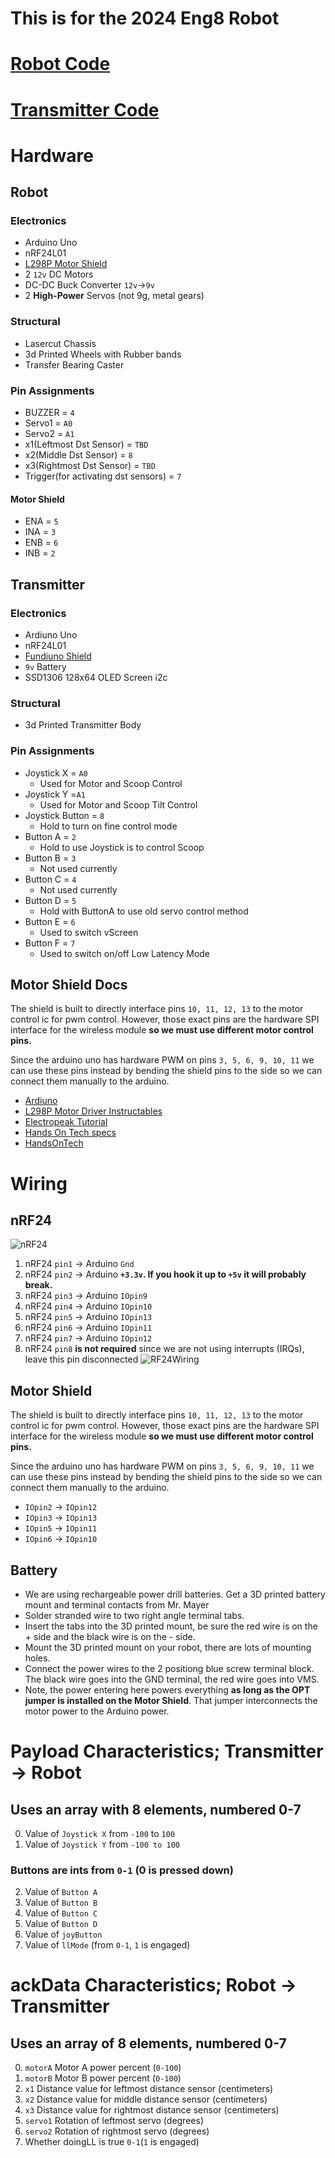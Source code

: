 # This is for the 2024 Eng8 Robot
# [Robot Code](robot.ino)
# [Transmitter Code](transmitter/transmitter.ino)
# Hardware
## Robot
### Electronics
- Arduino Uno
- nRF24L01
- [L298P Motor Shield](https://protosupplies.com/product/l298p-motor-driver-shield/)
- 2 `12v` DC Motors
- DC-DC Buck Converter `12v`->`9v`
- 2 **High-Power** Servos (not 9g, metal gears)
### Structural
- Lasercut Chassis
- 3d Printed Wheels with Rubber bands
- Transfer Bearing Caster
### Pin Assignments
- BUZZER = `4`
- Servo1 = `A0`
- Servo2 = `A1`
- x1(Leftmost Dst Sensor) = `TBD`
- x2(Middle Dst Sensor) = `8`
- x3(Rightmost Dst Sensor) = `TBD`
- Trigger(for activating dst sensors) = `7`
#### Motor Shield
- ENA = `5`
- INA = `3`
- ENB = `6`
- INB = `2`
## Transmitter
### Electronics
- Ardiuno Uno
- nRF24L01
- [Fundiuno Shield](https://cb-electronics.com/products/funduino-joystick-shield-v1-a-ky-023-shield/)
- `9v` Battery
- SSD1306 128x64 OLED Screen i2c
### Structural
- 3d Printed Transmitter Body
### Pin Assignments
- Joystick X = `A0`
    - Used for Motor and Scoop Control
- Joystick Y =`A1`
    - Used for Motor and Scoop Tilt Control
- Joystick Button = `8`
    - Hold to turn on fine control mode
- Button A = `2`
    - Hold to use Joystick is to control Scoop
- Button B = `3`
    - Not used currently
- Button C = `4`
    - Not used currently
- Button D = `5`
    - Hold with ButtonA to use old servo control method
- Button E = `6`
    - Used to switch vScreen
- Button F = `7`
    - Used to switch on/off Low Latency Mode
## Motor Shield Docs
The shield is built to directly interface pins `10, 11, 12, 13` to the motor control ic for pwm control.  However, those exact pins are the hardware SPI interface for the wireless module **so we must use different motor control pins.**

Since the arduino uno has hardware PWM on pins `3, 5, 6, 9, 10, 11` we can use these pins instead by bending the shield pins to the side so we can connect them manually to the arduino.
- [Ardiuno](https://www.arduino.cc/reference/en/language/functions/analog-io/analogwrite/)
- [L298P Motor Driver Instructables](https://www.instructables.com/Tutorial-for-L298-2Amp-Motor-Driver-Shield-for-Ard/)
- [Electropeak Tutorial](https://electropeak.com/learn/interfacing-l298p-h-bridge-motor-driver-shield-with-arduino/)
- [Hands On Tech specs](http://www.handsontec.com/dataspecs/arduino-shield/L298P%20Motor%20Shield.pdf)
- [HandsOnTech](HandsOnTec.pdf)
# Wiring
## nRF24
![nRF24](nRF24.png)
1. nRF24 `pin1` -> Arduino `Gnd`
2. nRF24 `pin2` -> Arduino **`+3.3v`.  If you hook it up to `+5v` it will probably break.**
3. nRF24 `pin3` -> Arduino `IOpin9`
4. nRF24 `pin4` -> Arduino `IOpin10`
5. nRF24 `pin5` -> Arduino `IOpin13`
6. nRF24 `pin6` -> Arduino `IOpin11`
7. nRF24 `pin7` -> Arduino `IOpin12`
8. nRF24 `pin8` **is not required** since we are not using interrupts (IRQs), leave this pin disconnected
![RF24Wiring](RF24Wiring.png)
## Motor Shield
The shield is built to directly interface pins `10, 11, 12, 13` to the motor control ic for pwm control.  However, those exact pins are the hardware SPI interface for the wireless module **so we must use different motor control pins.**

Since the arduino uno has hardware PWM on pins `3, 5, 6, 9, 10, 11` we can use these pins instead by bending the shield pins to the side so we can connect them manually to the arduino.
- `IOpin2` -> `IOpin12`
- `IOpin3` -> `IOpin13`
- `IOpin5` -> `IOpin11`
- `IOpin6` -> `IOpin10`
## Battery
- We are using rechargeable power drill batteries.  Get a 3D printed battery mount and terminal contacts from Mr. Mayer
- Solder stranded wire to two right angle terminal tabs.
- Insert the tabs into the 3D printed mount, be sure the red wire is on the + side and the black wire is on the - side.
- Mount the 3D printed mount on your robot, there are lots of mounting holes.
- Connect the power wires to the 2 positiong blue screw terminal block.  The black wire goes into the GND terminal, the red wire goes into VMS.
- Note, the power entering here powers everything **as long as the OPT jumper is installed on the Motor Shield**.  That jumper interconnects the motor power to the Arduino power.
# Payload Characteristics; Transmitter -> Robot
## Uses an array with **8** elements, numbered 0-7
0. Value of `Joystick X` from `-100` to `100`
1. Value of `Joystick Y` from `-100 to 100`
### Buttons are ints from `0-1` (0 is pressed down)
2. Value of `Button A`
3. Value of `Button B`
4. Value of `Button C`
5. Value of `Button D`
6. Value of `joyButton`
7. Value of `llMode` (from `0-1`, `1` is engaged)
# ackData Characteristics; Robot -> Transmitter
## Uses an array of **8** elements, numbered 0-7
0. `motorA` Motor A power percent (`0-100`)
1. `motorB` Motor B power percent (`0-100`)<del>
2. `x1` Distance value for leftmost distance sensor (centimeters)
3. `x2` Distance value for middle distance sensor (centimeters)
4. `x3` Distance value for rightmost distance sensor (centimeters)</del>
5. `servo1` Rotation of leftmost servo (degrees)
6. `servo2` Rotation of rightmost servo (degrees)
7. Whether doingLL is true `0-1`(`1` is engaged)
